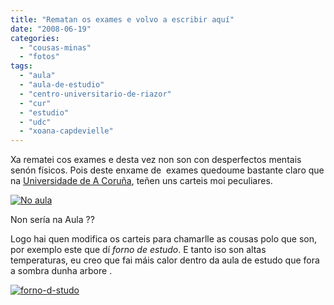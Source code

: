 ```yaml
---
title: "Rematan os exames e volvo a escribir aquí"
date: "2008-06-19"
categories: 
  - "cousas-minas"
  - "fotos"
tags: 
  - "aula"
  - "aula-de-estudio"
  - "centro-universitario-de-riazor"
  - "cur"
  - "estudio"
  - "udc"
  - "xoana-capdevielle"
---
```


Xa rematei cos exames e desta vez non son con desperfectos mentais senón físicos. Pois deste enxame de  exames quedoume bastante claro que na [Universidade de A Coruña](http://www.udc.es), teñen uns carteis moi peculiares.

[![](images/belay_0058.jpg "No aula")](http://estradense.com/wp-content/uploads/2008/06/belay_0058.jpg)

Non sería na Aula ??

Logo hai quen modifica os carteis para chamarlle as cousas polo que son, por exemplo este que dí _forno de estudo_. E tanto iso son altas temperaturas, eu creo que fai máis calor dentro da aula de estudo que fora a sombra dunha arbore .

[![](images/forno-d-studo.jpg "forno-d-studo")](http://estradense.com/wp-content/uploads/2008/06/forno-d-studo.jpg)
